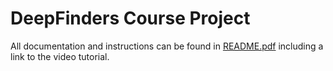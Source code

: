 # DeepFinders Course Project

All documentation and instructions can be found in [README.pdf](README.pdf) including a link to the video tutorial.
